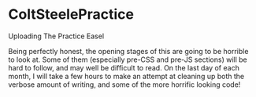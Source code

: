 # ColtSteelePractice
Uploading The Practice Easel

Being perfectly honest, the opening stages of this are going to be horrible to look at.  Some of them (especially pre-CSS and pre-JS sections) will be hard to follow, and may well be difficult to read.   On the last day of each month, I will take a few hours to make an attempt at cleaning up both the verbose amount of writing, and some of the more horrific looking code!
